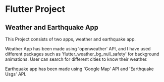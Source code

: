 # Flutter Project


## Weather and Earthquake App


This Project consists of two apps, weather and earthquake app.


Weather App has been made using 'openweather' API, and I have used different packages such as 'flutter_weather_bg_null_safety' for background animations. User can search for different cities to know their weather.


Earthquake app has been made using 'Google Map' API and 'Earthquake Usgs' API.
